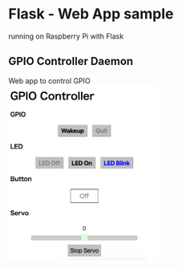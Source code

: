 # Flask - Web App sample

running on Raspberry Pi with Flask <br/>

## GPIO Controller Daemon
Web app to control GPIO <br/>
<img src="https://github.com/FabLabKannai/RaspiStudy/blob/master/5_web/docs/46_daemon.png" width="300" /> <br/>
